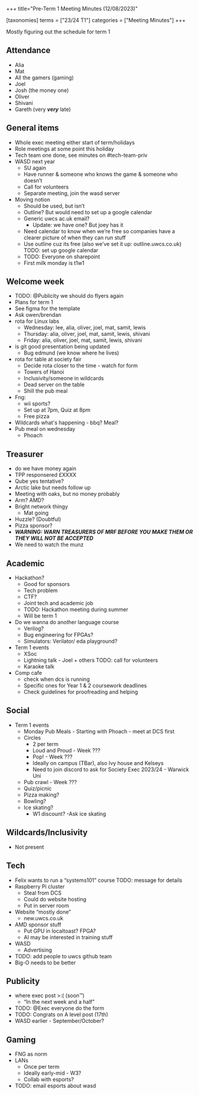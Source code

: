 +++
title="Pre-Term 1 Meeting Minutes (12/08/2023)"

[taxonomies]
terms = ["23/24 T1"]
categories = ["Meeting Minutes"]
+++

Mostly figuring out the schedule for term 1

<!-- more -->

## Attendance
- Alia
- Mat
- All the gamers (gaming)
- Joel
- Josh (the money one)
- Oliver
- Shivani
- Gareth (very ***very*** late)


## General items
- Whole exec meeting either start of term/holidays
- Role meetings at some point this holiday
- Tech team one done, see minutes on #tech-team-priv
- WASD next year
	- SU again
	- Have runner & someone who knows the game & someone who doesn’t
	- Call for volunteers
	- Separate meeting, join the wasd server
-  Moving notion
	- Should be used, but isn’t
	- Outline? But would need to set up a google calendar
	- Generic uwcs ac.uk email?
		- Update: we have one? But joey has it
	- Need calendar to know when we’re free so companies have a clearer picture of when they can run stuff
	- Use outline cuz its free (also we’ve set it up: outline.uwcs.co.uk) TODO: set up google calendar
	- TODO: Everyone on sharepoint
	- First milk monday is t1w1
	
## Welcome week
- TODO: @Publicity we should do flyers again
- Plans for term 1
- See figma for the template
- Ask owen/brendan
- rota for Linux labs
	- Wednesday: lee, alia, oliver, joel, mat, samit, lewis
	- Thursday:  alia, oliver, joel, mat, samit, lewis, shivani
	- Friday: alia, oliver, joel, mat, samit, lewis, shivani
- is git good presentation being updated
	- Bug edmund (we know where he lives)
- rota for table at society fair
	- Decide rota closer to the time - watch for form
	- Towers of Hanoi
	- Inclusivity/someone in wildcards
	- Dead server on the table
	- Shill the pub meal
- Fng: 
	- wii sports? 
	- Set up at 7pm, Quiz at 8pm
	- Free pizza
- Wildcards what's happening - bbq? Meal?
- Pub meal on wednesday
	- Phoach
	
## Treasurer
- do we have money again
- TPP responsered £XXXX
- Qube yes tentative?
- Arctic lake but needs follow up
- Meeting with oaks, but no money probably
- Arm? AMD?
- Bright network thingy
	- Mat going
- Huzzle? (Doubtful)
- Pizza sponsor?
- ***WARNING: WARN TREASURERS OF MRF BEFORE YOU MAKE THEM OR THEY WILL NOT BE ACCEPTED***
- We need to watch the munz

## Academic
- Hackathon?
	- Good for sponsors
	- Tech problem
	- CTF?
	- Joint tech and academic job
	- TODO: Hackathon meeting during summer
	- Will be term 1
- Do we wanna do another language course
	- Verilog?
	- Bug engineering for FPGAs?
	- Simulators: Verilator/ eda playground?
- Term 1 events
	- XSoc
	- Lightning talk - Joel + others TODO: call for volunteers
	- Karaoke talk
- Comp cafe
	- check when dcs is running 
	- Specific ones for Year 1 & 2 coursework deadlines
	- Check guidelines for proofreading and helping

## Social 
- Term 1 events
	- Monday Pub Meals - Starting with Phoach - meet at DCS first
	- Circles
		- 2 per term
		- Loud and Proud - Week ???
		- Pop! - Week ???
		- Ideally on campus (TBar), also Ivy house and Kelseys
		- Need to join discord to ask for Society Exec 2023/24 - Warwick Uni
	- Pub crawl - Week ???
	- Quiz/picnic
	- Pizza making?
	- Bowling?
	- Ice skating? 
		- W1 discount? 
		-Ask ice skating
		
## Wildcards/Inclusivity
- Not present


## Tech
- Felix wants to run a “systems101” course TODO: message for details
- Raspberry Pi cluster
	- Steal from DCS
	- Could do website hosting
	- Put in server room
- Website “mostly done”
	- new.uwcs.co.uk
- AMD sponsor stuff
	- Put GPU in localtoast? FPGA?
	- AI may be interested in training stuff
- WASD
	- Advertising
- TODO: add people to uwcs github team
- Big-O needs to be better

## Publicity
- where exec post >:( (soon™)
	- “In the next week and a half”
- TODO: @Exec everyone do the form
- TODO: Congrats on A level post (17th) 
- WASD earlier - September/October?

## Gaming
- FNG as norm
- LANs
	- Once per term
	- Ideally early-mid - W3?
	- Collab with esports?
- TODO: email esports about wasd